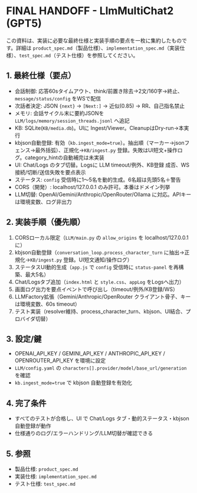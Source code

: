 # FINAL HANDOFF - LlmMultiChat2 (GPT5)

この資料は、実装に必要な最終仕様と実装手順の要点を一枚に集約したものです。詳細は `product_spec.md`（製品仕様）、`implementation_spec.md`（実装仕様）、`test_spec.md`（テスト仕様）を参照してください。

## 1. 最終仕様（要点）
- 会話制御: 応答60sタイムアウト、think/前置き除去→2文/160字→終止、`message/status/config` をWSで配信
- 次話者決定: JSON `{next}` → `[Next:]` → 近似(0.85) → RR、自己指名禁止
- メモリ: 会話サイクル末に要約JSONを `LLM/logs/memory/session_threads.jsonl` へ追記
- KB: SQLite(`KB/media.db`)。UIに Ingest/Viewer。CleanupはDry-run→本実行
- kbjson自動登録: 有効（`kb.ingest_mode=true`）。抽出順（マーカー→jsonフェンス→最外括弧）、正規化→`KB/ingest.py` 登録。失敗はUI短文+操作ログ。category_hintの自動補完は未実装
- UI: Chat/Logs のタブ切替。Logsに LLM timeout/例外、KB登録 成否、WS接続/切断/送信失敗を要点表示
- ステータス: `config` 受信時に1〜5名を動的生成。6名超は先頭5名＋警告
- CORS（開発）: localhost/127.0.0.1 のみ許可。本番はドメイン列挙
- LLM切替: OpenAI/Gemini/Anthropic/OpenRouter/Ollama に対応。APIキーは環境変数、ログ非出力

## 2. 実装手順（優先順）
1) CORSローカル限定（`LLM/main.py` の `allow_origins` を localhost/127.0.0.1 に）
2) kbjson自動登録（`conversation_loop.process_character_turn` に抽出→正規化→`KB/ingest.py` 登録。UI短文通知/操作ログ）
3) ステータスUI動的生成（`app.js` で `config` 受信時に `status-panel` を再構築、最大5名）
4) Chat/Logsタブ追加（`index.html` と `style.css`、`appLog` をLogsへ出力）
5) 画面ログ出力を要点イベントで呼び出し（timeout/例外/KB登録/WS）
6) LLMFactory拡張（Gemini/Anthropic/OpenRouter クライアント骨子、キーは環境変数、60s timeout）
7) テスト実装（resolver維持、process_character_turn、kbjson、UI結合、プロバイダ切替）

## 3. 設定/鍵
- OPENAI_API_KEY / GEMINI_API_KEY / ANTHROPIC_API_KEY / OPENROUTER_API_KEY を環境に設定
- `LLM/config.yaml` の `characters[].provider/model/base_url/generation` を確認
- `kb.ingest_mode=true` で kbjson 自動登録を有効化

## 4. 完了条件
- すべてのテストが合格し、UI で Chat/Logs タブ・動的ステータス・kbjson 自動登録が動作
- 仕様通りのログ/エラーハンドリング/LLM切替が確認できる

## 5. 参照
- 製品仕様: `product_spec.md`
- 実装仕様: `implementation_spec.md`
- テスト仕様: `test_spec.md`
